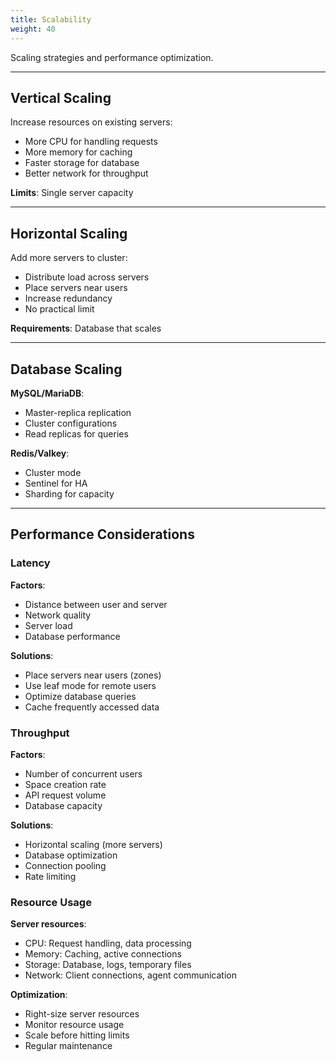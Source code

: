 ```yaml
---
title: Scalability
weight: 40
---
```


Scaling strategies and performance optimization.

---

## Vertical Scaling

Increase resources on existing servers:
- More CPU for handling requests
- More memory for caching
- Faster storage for database
- Better network for throughput

**Limits**: Single server capacity

---

## Horizontal Scaling

Add more servers to cluster:
- Distribute load across servers
- Place servers near users
- Increase redundancy
- No practical limit

**Requirements**: Database that scales

---

## Database Scaling

**MySQL/MariaDB**:
- Master-replica replication
- Cluster configurations
- Read replicas for queries

**Redis/Valkey**:
- Cluster mode
- Sentinel for HA
- Sharding for capacity

---

## Performance Considerations

### Latency

**Factors**:
- Distance between user and server
- Network quality
- Server load
- Database performance

**Solutions**:
- Place servers near users (zones)
- Use leaf mode for remote users
- Optimize database queries
- Cache frequently accessed data

### Throughput

**Factors**:
- Number of concurrent users
- Space creation rate
- API request volume
- Database capacity

**Solutions**:
- Horizontal scaling (more servers)
- Database optimization
- Connection pooling
- Rate limiting

### Resource Usage

**Server resources**:
- CPU: Request handling, data processing
- Memory: Caching, active connections
- Storage: Database, logs, temporary files
- Network: Client connections, agent communication

**Optimization**:
- Right-size server resources
- Monitor resource usage
- Scale before hitting limits
- Regular maintenance
